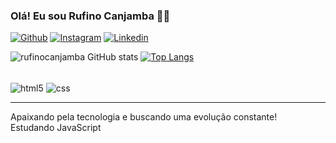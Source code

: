 
### Olá! Eu sou Rufino Canjamba 🖐🏾

[![Github](	https://img.shields.io/badge/GitHub-100000?style=for-the-badge&logo=github&logoColor=white)](https://github.com/rufinocanjamba)
[![Instagram](https://img.shields.io/badge/Instagram-E4405F?style=for-the-badge&logo=instagram&logoColor=white)](instagram.com/rufinocanjamba/)
[![Linkedin](https://img.shields.io/badge/LinkedIn-0077B5?style=for-the-badge&logo=linkedin&logoColor=white)](https://www.linkedin.com/in/rufino-canjamba-163b97243/)

![rufinocanjamba GitHub stats](https://github-readme-stats.vercel.app/api?username=rufinocanjamba&show_icons=true&theme=tokyonight)
[![Top Langs](https://github-readme-stats.vercel.app/api/top-langs/?username=rufinocanjamba&layout=compact)](https://github.com/rufinocanjamba)

<div style="display: inline-block"><br>
    <img align="center"alt="html5"src="https://img.shields.io/badge/HTML5-E34F26?style=for-the-badge&logo=html5&logoColor=white">
      <img align="center"alt="css"src="https://img.shields.io/badge/CSS3-1572B6?style=for-the-badge&logo=css3&logoColor=white">
</div><br> <hr>

Apaixando pela tecnologia e buscando uma evolução constante!
<br>
Estudando JavaScript
